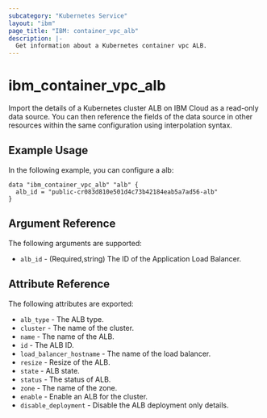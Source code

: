 ```yaml
---
subcategory: "Kubernetes Service"
layout: "ibm"
page_title: "IBM: container_vpc_alb"
description: |-
  Get information about a Kubernetes container vpc ALB.
---
```


# ibm\_container_vpc_alb

Import the details of a Kubernetes cluster ALB on IBM Cloud as a read-only data source. You can then reference the fields of the data source in other resources within the same configuration using interpolation syntax.

## Example Usage

In the following example, you can configure a alb:

```hcl
data "ibm_container_vpc_alb" "alb" {
  alb_id = "public-cr083d810e501d4c73b42184eab5a7ad56-alb"
}

```

## Argument Reference

The following arguments are supported:

* `alb_id` - (Required,string) The ID of the Application Load Balancer.

## Attribute Reference

The following attributes are exported:

* `alb_type` - The ALB type.
* `cluster` - The name of the cluster.
* `name` - The name of the ALB.
* `id` - The ALB ID.
* `load_balancer_hostname` - The name of the load balancer.
* `resize` - Resize of the ALB.
* `state` - ALB state.
* `status` - The status of ALB.
* `zone` - The name of the zone.
* `enable` -  Enable an ALB for the cluster.
* `disable_deployment` -  Disable the ALB deployment only details.